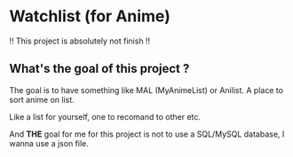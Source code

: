 # Watchlist (for Anime)

:bangbang: This project is absolutely not finish :bangbang:

## What's the goal of this project ?
The goal is to have something like MAL (MyAnimeList) or Anilist. A place to sort anime on list.

Like a list for yourself, one to recomand to other etc.

And **THE** goal for me for this project is not to use a SQL/MySQL database, I wanna use a json file.
